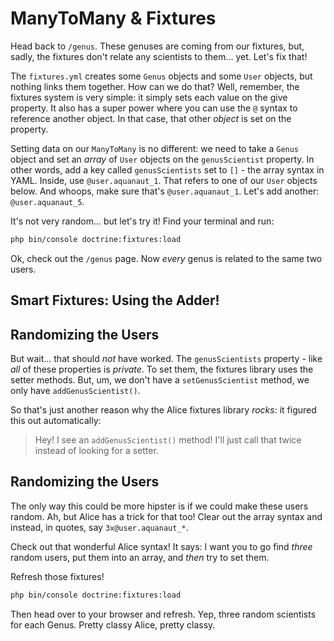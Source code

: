 # ManyToMany & Fixtures

Head back to `/genus`. These genuses are coming from our fixtures, but, sadly, the
fixtures don't relate any scientists to them... yet. Let's fix that!

The `fixtures.yml` creates some `Genus` objects and some `User` objects, but nothing
links them together. How can we do that? Well, remember, the fixtures system is very
simple: it simply sets each value on the give property. It also has a super power
where you can use the `@` syntax to reference another object. In that case, that
other *object* is set on the property.

Setting data on our `ManyToMany` is no different: we need to take a `Genus` object
and set an *array* of `User` objects on the `genusScientist` property. In other words,
add a key called `genusScientists` set to `[]` - the array syntax in YAML. Inside,
use `@user.aquanaut_1`. That refers to one of our `User` objects below. And whoops,
make sure that's `@user.aquanaut_1`. Let's add another: `@user.aquanaut_5`.

It's not very random... but let's try it! Find your terminal and run:

```bash
php bin/console doctrine:fixtures:load
```

Ok, check out the `/genus` page. Now *every* genus is related to the same two users.

## Smart Fixtures: Using the Adder!

## Randomizing the Users

But wait... that should *not* have worked. The `genusScientists` property - like
*all* of these properties is *private*. To set them, the fixtures library uses
the setter methods. But, um, we don't have a `setGenusScientist` method, we only
have `addGenusScientist()`.

So that's just another reason why the Alice fixtures library *rocks*: it figured
this out automatically:

> Hey! I see an `addGenusScientist()` method! I'll just call that twice instead of
> looking for a setter.

## Randomizing the Users

The only way this could be more hipster is if we could make these users random. Ah,
but Alice has a trick for that too! Clear out the array syntax and instead, in quotes,
say `3x@user.aquanaut_*`.

Check out that wonderful Alice syntax! It says: I want you to go find *three* random
users, put them into an array, and *then* try to set them.

Refresh those fixtures!

```bash
php bin/console doctrine:fixtures:load
```

Then head over to your browser and refresh. Yep, three random scientists for each
Genus. Pretty classy Alice, pretty classy.
